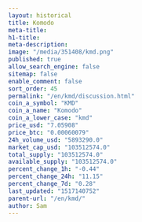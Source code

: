 ```yaml
---
layout: historical
title: Komodo
meta-title: 
h1-title: 
meta-description: 
image: "/media/351408/kmd.png"
published: true
allow_search_engine: false
sitemap: false
enable_comment: false
sort_order: 45
permalink: "/en/kmd/discussion.html"
coin_a_symbol: "KMD"
coin_a_name: "Komodo"
coin_a_lower_case: "kmd"
price_usd: "7.05908"
price_btc: "0.00060079"
24h_volume_usd: "5893290.0"
market_cap_usd: "103512574.0"
total_supply: "103512574.0"
available_supply: "103512574.0"
percent_change_1h: "-0.44"
percent_change_24h: "11.15"
percent_change_7d: "0.28"
last_updated: "1517140752"
parent-url: "/en/kmd/"
author: Sam
---
```


